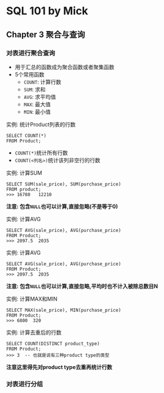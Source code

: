 # SQL 101 by Mick #
## Chapter 3 聚合与查询 ##


### 对表进行聚合查询 ###

- 用于汇总的函数成为聚合函数或者聚集函数
- 5个常用函数
    - `COUNT`: 计算行数
    - `SUM`: 求和
    - `AVG`: 求平均值
    - `MAX`: 最大值
    - `MIN`: 最小值


实例: 统计Product列表的行数
```
SELECT COUNT(*)
FROM Product;
```
- `COUNT(*)`统计所有行数
- `COUNT(<列名>)`统计该列非空行的行数

实例: 计算SUM
```
SELECT SUM(sale_price), SUM(purchase_price)
FROM product;
>>> 16780   12210
```

**注意: 包含`NULL`也可以计算,直接忽略(不是等于0)**

实例: 计算AVG
```
SELECT AVG(sale_price), AVG(purchase_price)
FROM Product;
>>> 2097.5  2035
```

实例: 计算AVG
```
SELECT AVG(sale_price), AVG(purchase_price)
FROM Product;
>>> 2097.5  2035
```
**注意: 包含`NULL`也可以计算,直接忽略,平均时也不计入被除总数目N**


实例: 计算MAX和MIN
```
SELECT MAX(sale_price), MIN(purchase_price)
FROM Product;
>>> 6800  320
```

实例: 计算去重后的行数
```
SELECT COUNT(DISTINCT product_type)
FROM Product;
>>> 3  -- 也就是说有三种product type的类型
```
**注意这里得先对product type去重再统计行数**


### 对表进行分组 ###



